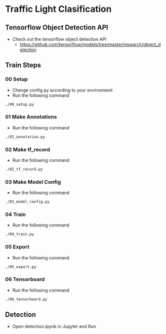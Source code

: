 # Traffic Light Clasification

## Tensorflow Object Detection API
* Check out the tensorflow object detection API
  - https://github.com/tensorflow/models/tree/master/research/object_detection

## Train Steps

### 00 Setup
* Change config.py according to your environment
* Run the following command
```bash
./00_setup.py
```

### 01 Make Annotations
* Run the following command
```bash
./01_annotation.py
```

### 02 Make tf_record
* Run the following command
```bash
./02_tf_record.py
```

### 03 Make Model Config
* Run the following command
```bash
./03_model_config.py
```

### 04 Train
* Run the following command
```bash
./04_train.py
```

### 05 Export
* Run the following command
```bash
./05_export.py
```

### 06 Tensorboard
* Run the following command
```bash
./06_tensorboard.py
```

## Detection
* Open detection.ipynb in Jupyter and Run

